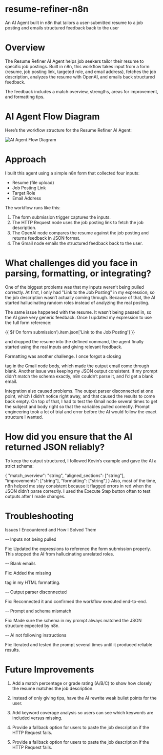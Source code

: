 # resume-refiner-n8n
An AI Agent built in n8n that tailors a user-submitted resume to a job posting and emails structured feedback back to the user


# Overview
The Resume Refiner AI Agent helps job seekers tailor their resume to specific job postings. Built in n8n, this workflow takes input from a form (resume, job posting link, targeted role, and email address), fetches the job description, analyzes the resume with OpenAI, and emails back structured feedback.  

The feedback includes a match overview, strengths, areas for improvement, and formatting tips.

# AI Agent Flow Diagram

Here’s the workflow structure for the Resume Refiner AI Agent:

![AI Agent Flow Diagram](screenshots/flow-diagram.png)


# Approach
I built this agent using a simple n8n form that collected four inputs:
- Resume (file upload)  
- Job Posting Link  
- Target Role  
- Email Address  

The workflow runs like this:
1. The form submission trigger captures the inputs.  
2. The HTTP Request node uses the job posting link to fetch the job description.  
3. The OpenAI node compares the resume against the job posting and returns feedback in JSON format.  
4. The Gmail node emails the structured feedback back to the user.

# What challenges did you face in parsing, formatting, or integrating?

One of the biggest problems was that my inputs weren’t being pulled correctly. At first, I only had "Link to the Job Posting" in my expression, so the job description wasn’t actually coming through. Because of that, the AI started hallucinating random roles instead of analyzing the real posting.  

The same issue happened with the resume. It wasn’t being passed in, so the AI gave very generic feedback. Once I updated my expression to use the full form reference:  

{{ $('On form submission').item.json['Link to the Job Posting'] }}

and dropped the resume into the defined command, the agent finally started using the real inputs and giving relevant feedback.

Formatting was another challenge. I once forgot a closing </p> tag in the Gmail node body, which made the output email come through blank. Another issue was keeping my JSON output consistent. If my prompt didn’t match the schema exactly, n8n couldn’t parse it, and I’d get a blank email.

Integration also caused problems. The output parser disconnected at one point, which I didn’t notice right away, and that caused the results to come back empty. On top of that, I had to test the Gmail node several times to get the subject and body right so that the variables pulled correctly. Prompt engineering took a lot of trial and error before the AI would follow the exact structure I wanted.


# How did you ensure that the AI returned JSON reliably?



To keep the output structured, I followed Kevin’s example and gave the AI a strict schema:

{
  "match_overview": "string",
  "aligned_sections": ["string"],
  "improvements": ["string"],
  "formatting": ["string"]
}
Also, most of the time, n8n helped me stay consistent because it flagged errors in red when the JSON didn’t parse correctly. I used the Execute Step button often to test outputs after I made changes.

# Troubleshooting

Issues I Encountered and How I Solved Them

-- Inputs not being pulled

Fix: Updated the expressions to reference the form submission properly. This stopped the AI from hallucinating unrelated roles.

-- Blank emails

Fix: Added the missing </p> tag in my HTML formatting.

-- Output parser disconnected

Fix: Reconnected it and confirmed the workflow executed end-to-end.

-- Prompt and schema mismatch

Fix: Made sure the schema in my prompt always matched the JSON structure expected by n8n.

-- AI not following instructions

Fix: Iterated and tested the prompt several times until it produced reliable results.


 # Future Improvements

1. Add a match percentage or grade rating (A/B/C) to show how closely the resume matches the job description.

2. Instead of only giving tips, have the AI rewrite weak bullet points for the user.

3. Add keyword coverage analysis so users can see which keywords are included versus missing.

4. Provide a fallback option for users to paste the job description if the HTTP Request fails.

6. Provide a fallback option for users to paste the job description if the HTTP Request fails.
